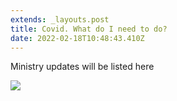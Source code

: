 ```yaml
---
extends: _layouts.post
title: Covid. What do I need to do?
date: 2022-02-18T10:48:43.410Z
---
```

Ministry updates will be listed here

![](https://res.cloudinary.com/ruapehu-college/image/upload/v1646262788/Covid_Flowchart_wyl2pk.jpg)

